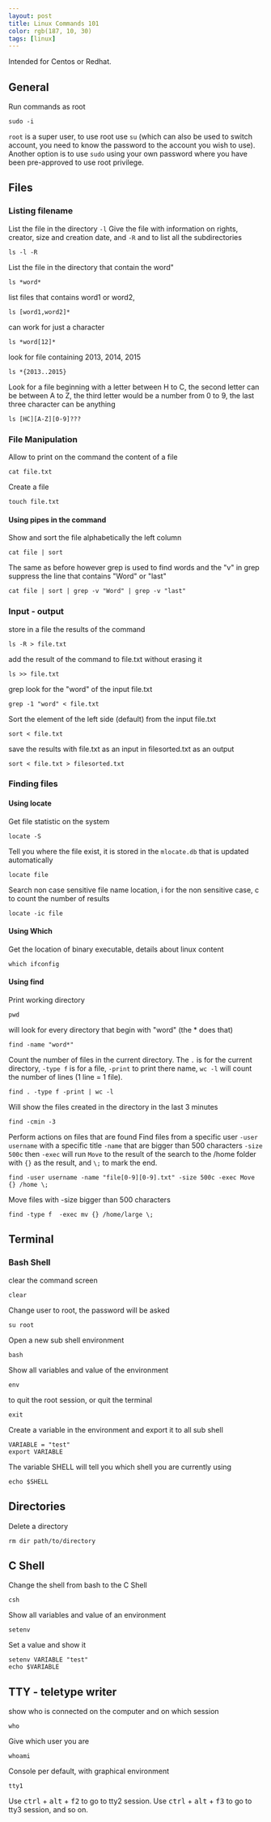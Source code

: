 ```yaml
---
layout: post
title: Linux Commands 101
color: rgb(187, 10, 30)
tags: [linux]
---
```


Intended for Centos or Redhat.

## General
Run commands as root

    sudo -i
    
`root` is a super user, to use root use `su` (which can also be used to switch account, you need to know the password to the account you wish to use).
Another option is to use `sudo` using your own password where you have been pre-approved to use root privilege.

## Files
### Listing filename
List the file in the directory `-l` Give the file with information on rights, creator, size and creation date, and `-R` and to list all the subdirectories

    ls -l -R

List the file in the directory that contain the word"

    ls *word*

list files that contains word1 or word2,

    ls [word1,word2]*

can work for just a character

    ls *word[12]*

look for file containing 2013, 2014, 2015

    ls *{2013..2015}

Look for a file beginning with a letter between H to C, the second letter can be between A to Z, the third letter would be a number from 0 to 9, the last three character can be anything

    ls [HC][A-Z][0-9]???

### File Manipulation
Allow to print on the command the content of a file

    cat file.txt

Create a file

	touch file.txt

#### Using pipes in the command
Show and sort the file alphabetically the left column

	cat file | sort

The same as before however grep is used to find words and the "v" in grep suppress the line that contains "Word" or "last"

	cat file | sort | grep -v "Word" | grep -v "last"

### Input - output
store in a file the results of the command

    ls -R > file.txt

add the result of the command to file.txt without erasing it
    
    ls >> file.txt

grep look for the "word" of the input file.txt

    grep -1 "word" < file.txt

Sort the element of the left side (default) from the input file.txt

    sort < file.txt

save the results with file.txt as an input in filesorted.txt as an output

    sort < file.txt > filesorted.txt 

### Finding files
#### Using locate
Get file statistic on the system

	locate -S

Tell you where the file exist, it is stored in the `mlocate.db` that is updated automatically

	locate file

Search non case sensitive file name location, i for the non sensitive case, c to count the number of results

	locate -ic file

#### Using Which
Get the location of binary executable, details about linux content

	which ifconfig

#### Using find
Print working directory

	pwd 

will look for every directory that begin with "word" (the * does that)
	
	find -name "word*"

Count the number of files in the current directory. The `.` is for the current directory, `-type f` is for a file, `-print` to print there name, `wc -l` will count the number of lines (1 line = 1 file).

	find . -type f -print | wc -l 

Will show the files created in the directory in the last 3 minutes
 
	find -cmin -3

Perform actions on files that are found
Find files from a specific user `-user username` with a specific title `-name` that are bigger than 500 characters `-size 500c` then `-exec` will run `Move` to the result of the search to the /home folder with `{}` as the result, and `\;` to mark the end. 

	find -user username -name "file[0-9][0-9].txt" -size 500c -exec Move {} /home \;

Move files with -size bigger than 500 characters

	find -type f  -exec mv {} /home/large \; 

## Terminal
### Bash Shell
clear the command screen

    clear 

Change user to root, the password will be asked
	
	su root

Open a new sub shell environment
	
	bash

Show all variables and value of the environment

	env

to quit the root session, or quit the terminal

	exit

Create a variable in the environment and export it to all sub shell
	
	VARIABLE = "test"
	export VARIABLE

The variable SHELL will tell you which shell you are currently using

	echo $SHELL 
    
## Directories

Delete a directory

    rm dir path/to/directory


## C Shell
Change the shell from bash to the C Shell

	csh 

Show all variables and value of an environment

	setenv

Set a value and show it
	
	setenv VARIABLE "test"
	echo $VARIABLE

## TTY - teletype writer
show who is connected on the computer and on which session

    who

Give which user you are
	
	whoami

Console per default, with graphical environment

    tty1

Use <kbd>ctrl</kbd> + <kbd>alt</kbd> + <kbd>f2</kbd> to go to tty2 session. 
Use <kbd>ctrl</kbd> + <kbd>alt</kbd> + <kbd>f3</kbd> to go to tty3 session, and so on.



